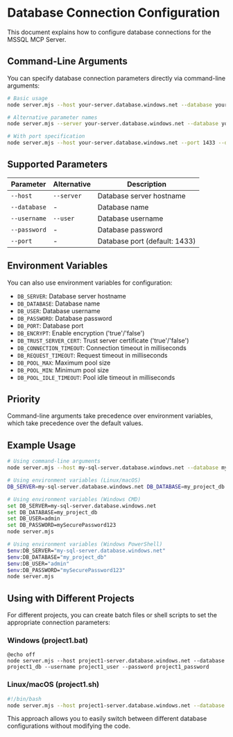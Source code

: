 # Database Connection Configuration

This document explains how to configure database connections for the MSSQL MCP Server.

## Command-Line Arguments

You can specify database connection parameters directly via command-line arguments:

```bash
# Basic usage
node server.mjs --host your-server.database.windows.net --database your_db --username your_user --password your_password

# Alternative parameter names
node server.mjs --server your-server.database.windows.net --database your_db --user your_user --password your_password

# With port specification
node server.mjs --host your-server.database.windows.net --port 1433 --database your_db --username your_user --password your_password
```

## Supported Parameters

| Parameter | Alternative | Description |
|-----------|-------------|-------------|
| `--host` | `--server` | Database server hostname |
| `--database` | - | Database name |
| `--username` | `--user` | Database username |
| `--password` | - | Database password |
| `--port` | - | Database port (default: 1433) |

## Environment Variables

You can also use environment variables for configuration:

- `DB_SERVER`: Database server hostname
- `DB_DATABASE`: Database name
- `DB_USER`: Database username
- `DB_PASSWORD`: Database password
- `DB_PORT`: Database port
- `DB_ENCRYPT`: Enable encryption ('true'/'false')
- `DB_TRUST_SERVER_CERT`: Trust server certificate ('true'/'false')
- `DB_CONNECTION_TIMEOUT`: Connection timeout in milliseconds
- `DB_REQUEST_TIMEOUT`: Request timeout in milliseconds
- `DB_POOL_MAX`: Maximum pool size
- `DB_POOL_MIN`: Minimum pool size
- `DB_POOL_IDLE_TIMEOUT`: Pool idle timeout in milliseconds

## Priority

Command-line arguments take precedence over environment variables, which take precedence over the default values.

## Example Usage

```bash
# Using command-line arguments
node server.mjs --host my-sql-server.database.windows.net --database my_project_db --username admin --password mySecurePassword123

# Using environment variables (Linux/macOS)
DB_SERVER=my-sql-server.database.windows.net DB_DATABASE=my_project_db DB_USER=admin DB_PASSWORD=mySecurePassword123 node server.mjs

# Using environment variables (Windows CMD)
set DB_SERVER=my-sql-server.database.windows.net
set DB_DATABASE=my_project_db
set DB_USER=admin
set DB_PASSWORD=mySecurePassword123
node server.mjs

# Using environment variables (Windows PowerShell)
$env:DB_SERVER="my-sql-server.database.windows.net"
$env:DB_DATABASE="my_project_db"
$env:DB_USER="admin"
$env:DB_PASSWORD="mySecurePassword123"
node server.mjs
```

## Using with Different Projects

For different projects, you can create batch files or shell scripts to set the appropriate connection parameters:

### Windows (project1.bat)
```batch
@echo off
node server.mjs --host project1-server.database.windows.net --database project1_db --username project1_user --password project1_password
```

### Linux/macOS (project1.sh)
```bash
#!/bin/bash
node server.mjs --host project1-server.database.windows.net --database project1_db --username project1_user --password project1_password
```

This approach allows you to easily switch between different database configurations without modifying the code. 